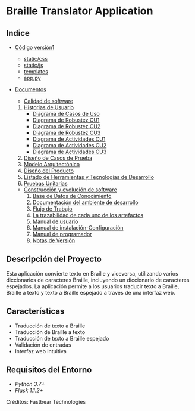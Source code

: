 # Braille Translator Application

## Indice

- [Código versión1](Codigo-version-1)
  - [static/css](Codigo-version-1/static/css)
  - [static/js](Codigo-version-1/static/js)
  - [templates](Codigo-version-1/templates)
  - [app.py](Codigo-version-1/app.py)

- [Documentos](Documentos)

   - [Calidad de software](Documentos/Calidad-de-software)
    1. [Historias de Usuario](Documentos/Calidad-de-software/1-HistoriasDeUsuario.docx)
        - [Diagrama de Casos de Uso](Documentos/Calidad-de-software/CasosDeUso.png)
        - [Diagrama de Robustez CU1](Documentos/Calidad-de-software/DiagramaRobustezCU1.png)
        - [Diagrama de Robustez CU2](Documentos/Calidad-de-software/DiagramaRobustezCU2.png)
        - [Diagrama de Robustez CU3](Documentos/Calidad-de-software/DiagramaRobustezCU3.png)
        - [Diagrama de Actividades CU1](Documentos/Calidad-de-software/DiagramaDeActividadCU1.png)
        - [Diagrama de Actividades CU2](Documentos/Calidad-de-software/DiagramaDeActividadCU2.png)  
        - [Diagrama de Actividades CU3](Documentos/Calidad-de-software/DiagramaDeActividadCU3.png)
    2. [Diseño de Casos de Prueba](Documentos/Calidad-de-software/diseño-de-casos-de-prueba)
    3. [Modelo Arquitectónico](Documentos/Calidad-de-software/3-ModeloArquitectonico.docx)
    4. [Diseño del Producto](Documentos/Calidad-de-software/4-DiseñoDelProducto.docx)
    5. [Listado de Herramientas y Tecnologías de Desarrollo](Documentos/Calidad-de-software/5-ListadoDeHerramientas-TecnologiasDeDesarrollo.docx)
    6. [Pruebas Unitarias](Documentos/Calidad-de-software/6-PruebasUnitarias.docx)
      

  - [Construcción y evolución de software](Documentos/Construccion-y-evolucion-de-software)
    1. [Base de Datos de Conocimiento](Documentos/Construccion-y-evolucion-de-software/BaseDeDatosDeConocimiento.pdf)
    2. [Documentación del ambiente de desarrollo](Documentos/Construccion-y-evolucion-de-software/DocumentacionDelAmbienteDeDesarrollo.pdf)
    3. [Flujo de Trabajo](Documentos/Construccion-y-evolucion-de-software/FlujoDeTrabajo.pdf)
    4. [La trazabilidad de cada uno de los artefactos](Documentos/Construccion-y-evolucion-de-software/TrazabilidadDeLosArtefactos.pdf)
    5. [Manual de usuario](Documentos/Construccion-y-evolucion-de-software/ManualDeUsuario.pdf)
    6. [Manual de instalación-Configuración](Documentos/Construccion-y-evolucion-de-software/ManualDeInstalacionConfiguración.pdf)
    7. [Manual de programador](Documentos/Construccion-y-evolucion-de-software/ManualDelProgramador.pdf)
    8. [Notas de Versión](Documentos/Construccion-y-evolucion-de-software/NotasDeVersión.pdf)


## Descripción del Proyecto

Esta aplicación convierte texto en Braille y viceversa, utilizando varios diccionarios de caracteres Braille, incluyendo un diccionario de caracteres espejados. La aplicación permite a los usuarios traducir texto a Braille, Braille a texto y texto a Braille espejado a través de una interfaz web.

## Características

- Traducción de texto a Braille
- Traducción de Braille a texto
- Traducción de texto a Braille espejado
- Validación de entradas
- Interfaz web intuitiva

## Requisitos del Entorno

- *Python 3.7+*
- *Flask 1.1.2+*

Créditos: Fastbear Technologies
